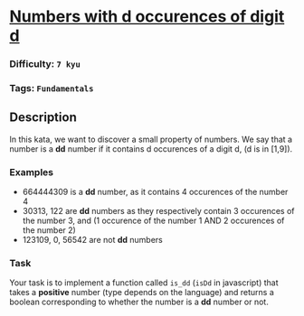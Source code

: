 # [Numbers with d occurences of digit d](https://www.codewars.com/kata/5a40fc7ce1ce0e34440000a3)

### Difficulty: `7 kyu`

### Tags: `Fundamentals` 

## Description

In this kata, we want to discover a small property of numbers. We say that a number is a **dd** number if it contains d occurences of a digit d, (d is in [1,9]).

### Examples

- 664444309 is a **dd** number, as it contains 4 occurences of the number 4
- 30313, 122 are **dd** numbers as they respectively contain 3 occurences of the number 3, and (1 occurence of the number 1 AND 2 occurences of the number 2)
- 123109, 0, 56542 are not **dd** numbers

### Task
Your task is to implement a function called `is_dd` (`isDd` in javascript) that takes a **positive** number (type depends on the language) and returns a boolean corresponding to whether the number is a **dd** number or not.

